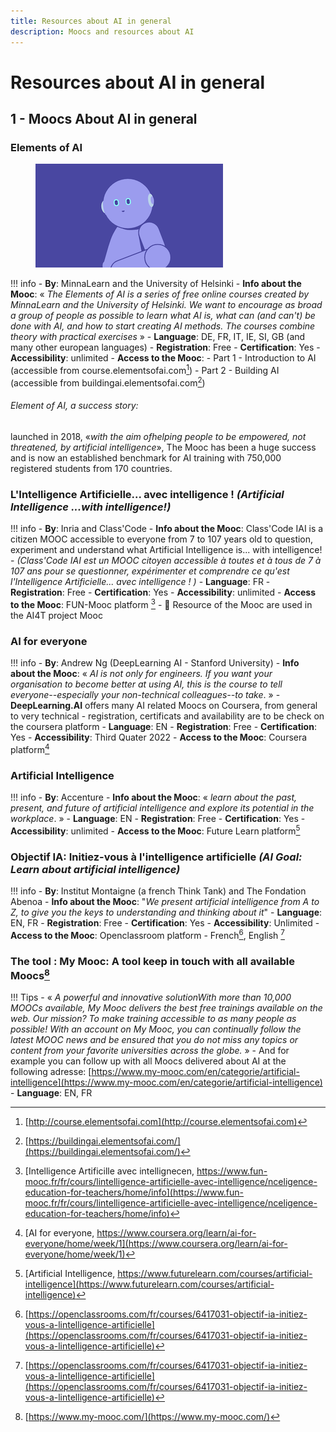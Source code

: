 ```yaml
---
title: Resources about AI in general
description: Moocs and resources about AI
---
```

# Resources about AI in general

## 1 - Moocs About AI in general

### Elements of AI
<figure>
	 <img src="Images/Elements-of-AI-visual-2.png" />
	 <figcaption> </figcaption>
</figure>

!!! info
    -   **By**: MinnaLearn and the University of Helsinki
    -   **Info about the Mooc**: « *The Elements of AI is a series of free online courses created by MinnaLearn and the University of Helsinki. We want to encourage as broad a group of people as possible to learn what AI is, what can (and can't) be done with AI, and how to start creating AI methods. The courses combine theory with practical exercises* »
    -   **Language**: DE, FR, IT, IE, SI, GB (and many other european languages)
    -   **Registration**: Free
    -   **Certification**: Yes
    -   **Accessibility**: unlimited
    -   **Access to the Mooc**:
        -   Part 1 - Introduction to AI (accessible from course.elementsofai.com[^EofAi1])
        -   Part 2 - Building AI (accessible from buildingai.elementsofai.com[^EofAi2])

###### Element of AI, a success story:
launched in 2018, «*with the aim ofhelping people to be empowered, not threatened, by artificial intelligence*», The Mooc has been a huge success and is now an established benchmark for AI training with 750,000 registered students from 170 countries.


### L'Intelligence Artificielle... avec intelligence ! *(Artificial Intelligence ...with intelligence!)*

!!! info
    -   **By**: Inria and Class'Code
    -   **Info about the Mooc**: Class'Code IAI is a citizen MOOC accessible to everyone from 7 to 107 years old to question, experiment and understand what Artificial Intelligence is... with intelligence! - *(Class'Code IAI est un MOOC citoyen accessible à toutes et à tous de 7 à 107 ans pour se questionner, expérimenter et comprendre ce qu'est l'Intelligence Artificielle... avec intelligence ! )*
    -   **Language**: FR
    -   **Registration**: Free
    -   **Certification**: Yes
    -   **Accessibility**: unlimited
    -   **Access to the Mooc**: FUN-Mooc platform [^IAI]
    - 	🚀 Resource of the Mooc are used in the AI4T project Mooc


### AI for everyone
!!! info
    -   **By**: Andrew Ng (DeepLearning AI - Stanford University)
    -   **Info about the Mooc**: « *AI is not only for engineers. If you want your organisation to become better at using AI, this is the course to tell everyone--especially your non-technical colleagues--to take*. »
    - **DeepLearning.AI** offers many AI related Moocs on Coursera, from general to very technical - registration, certificats and availability are to be check on the coursera platform
    -   **Language**: EN
    -   **Registration**: Free
    -   **Certification**: Yes
    -   **Accessibility**: Third Quater 2022
    -   **Access to the Mooc**: Coursera platform[^AIevery]


### Artificial Intelligence
!!! info
    -   **By**: Accenture
    -   **Info about the Mooc**:   « *learn about the past, present, and future of artificial intelligence and explore its potential in the workplace*. »
    -   **Language**: EN
    -   **Registration**: Free
    -   **Certification**: Yes
    -   **Accessibility**: unlimited
    -   **Access to the Mooc**: Future Learn platform[^AIFL]


### Objectif IA: Initiez-vous à l'intelligence artificielle *(AI Goal: Learn about artificial intelligence)*

!!! info
    -   **By**: Institut Montaigne (a french Think Tank) and The Fondation Abenoa
    -   **Info about the Mooc**: "*We present artificial intelligence from A to Z, to give you the keys to understanding and thinking about it*"
    -   **Language**: EN, FR
    -   **Registration**: Free
    -   **Certification**: Yes
    -   **Accessibility**: Unlimited
    -   **Access to the Mooc**: Openclassroom platform - French[^ObjIAFR], English [^ObjIAFR]

### The tool : My Mooc: A tool keep in touch with all available Moocs[^ToolMooc]

!!! Tips
    -   « *A powerful and innovative solutionWith more than 10,000 MOOCs available, My Mooc delivers the best free trainings available on the web. Our mission? To make training accessible to as many people as possible! With an account on My Mooc, you can continually follow the latest MOOC news and be ensured that you do not miss any topics or content from your favorite universities across the globe.* »
    - And for example you can follow up with all Moocs delivered about AI at the following adresse: [https://www.my-mooc.com/en/categorie/artificial-intelligence](https://www.my-mooc.com/en/categorie/artificial-intelligence)
    - **Language**: EN, FR


[^EofAi1]: [http://course.elementsofai.com](http://course.elementsofai.com)

[^EofAi2]: [https://buildingai.elementsofai.com/](https://buildingai.elementsofai.com/)

[^IAI]: [Intelligence Artificille avec intellignecen, https://www.fun-mooc.fr/fr/cours/lintelligence-artificielle-avec-intelligence/nceligence-education-for-teachers/home/info](https://www.fun-mooc.fr/fr/cours/lintelligence-artificielle-avec-intelligence/nceligence-education-for-teachers/home/info)

[^AIevery]: [AI for everyone, https://www.coursera.org/learn/ai-for-everyone/home/week/1](https://www.coursera.org/learn/ai-for-everyone/home/week/1)

[^AIFL]: [Artificial Intelligence, https://www.futurelearn.com/courses/artificial-intelligence](https://www.futurelearn.com/courses/artificial-intelligence)

[^ObjIAEN]: [https://openclassrooms.com/en/courses/7078811-destination-ai-introduction-to-artificial-intelligence](https://openclassrooms.com/en/courses/7078811-destination-ai-introduction-to-artificial-intelligence)

[^ObjIAFR]: [https://openclassrooms.com/fr/courses/6417031-objectif-ia-initiez-vous-a-lintelligence-artificielle](https://openclassrooms.com/fr/courses/6417031-objectif-ia-initiez-vous-a-lintelligence-artificielle)

[^ToolMooc]: [https://www.my-mooc.com/](https://www.my-mooc.com/)
[^MoocAIET]: [https://www.coursera.org/learn/artificial-intelligence-education-for-teachers](https://www.coursera.org/learn/artificial-intelligence-education-for-teachers)
